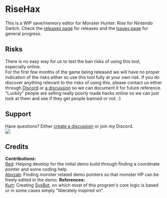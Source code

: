 # RiseHax  
This is a WIP save/memory editor for Monster Hunter: Rise for Nintendo Switch.
Check the [releases page](https://github.com/Glazelf/RiseHax/releases) for releases and the [Issues page](https://github.com/Glazelf/RiseHax/issues) for general progress.

## Risks
There is no easy way for us to test the ban risks of using this tool, especially online.  
For the first few months of the game being released we will have no proper indication of the risks either so use this tool fully at your own risk. If you do discover anything relevant to the risks of using this, please contact us either through [Discord](https://discord.gg/5NsYYuvm7D) or [a discussion](https://github.com/Glazelf/RiseHax/discussions) so we can document it for future reference.  
"Luckily" people are selling really poorly made hacks online so we can just look at them and see if they get people banned or not. :)  

## Support
Have questions? Either [create a discussion](https://github.com/Glazelf/RiseHax/discussions) or join my Discord.  
[<img src="https://canary.discordapp.com/api/guilds/826479009206108188/widget.png?style=banner2">](https://discord.gg/5NsYYuvm7D)

## Credits
**Contributions:**  
[Red](https://github.com/hp3721): Helping develop for the initial demo build through finding a coordinate pointer and some coding help.  
[Abyzab](https://github.com/abyzab): Finding monster related demo pointers so that monster HP can be freely edited in the demo.
**References:**  
[Kurt](https://github.com/kwsch): Creating [SysBot](https://github.com/kwsch/SysBot.NET), on which most of this program's core logic is based or in some cases simply "liberately inspired on".
